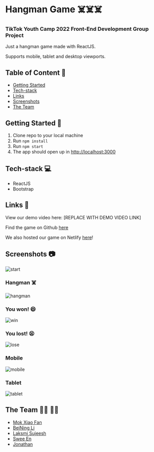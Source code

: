 # Hangman Game ☠️☠️☠️

### TikTok Youth Camp 2022 Front-End Development Group Project

Just a hangman game made with ReactJS.

Supports mobile, tablet and desktop viewports.

## Table of Content :scroll:

-   [Getting Started](#getting-started-book)
-   [Tech-stack](#tech-stack-computer)
-   [Links](#links-link)
-   [Screenshots](#screenshots-camera)
-   [The Team](#the-team-man_technologist-woman_technologist)

## Getting Started :book:

1. Clone repo to your local machine
2. Run `npm install`
3. Run `npm start`
4. The app should open up in [http://localhost:3000](http://localhost:3000)

## Tech-stack :computer:

-   ReactJS
-   Bootstrap

## Links :link:

View our demo video here: [REPLACE WITH DEMO VIDEO LINK]

Find the game on Github [here](https://github.com/chowzzzz/hangman-game)

We also hosted our game on Netlify [here](https://hangman-game-tiktokcamp2022.netlify.app)!

## Screenshots :camera:

![start]()

### Hangman ☠️

![hangman]()

### You won! 😄

![win]()

### You lost! 😫

![lose]()

### Mobile

![mobile]()

### Tablet

![tablet]()

## The Team :man_technologist: :woman_technologist:

-   [Mok Xiao Fan](https://github.com/chowzzzz)
-   [BeiNing Li](https://github.com/dearvae)
-   [Laksmi Sujeesh](https://github.com/lakshmi-sujeesh)
-   [Swee En](https://github.com/lse02)
-   [Jonathan](https://github.com/wutdequack)
